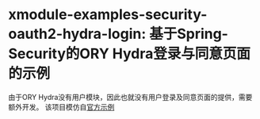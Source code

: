 # xmodule-examples-security-oauth2-hydra-login: 基于Spring-Security的ORY Hydra登录与同意页面的示例

由于ORY Hydra没有用户模块，因此也就没有用户登录及同意页面的提供，需要额外开发。
该项目模仿自[官方示例](https://github.com/ory/hydra-login-consent-node)